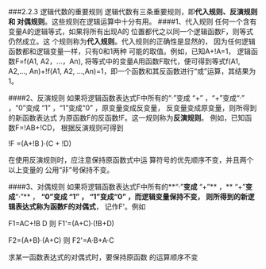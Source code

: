 ###2.2.3 逻辑代数的重要规则 
逻辑代数有三条重要规则，即**代入规则、反演规则和 对偶规则**。这些规则在逻辑运算中十分有用。 
####1、代入规则 
任何一个含有变量A的逻辑等式，如果将所有出现A的 位置都代之以同一个逻辑函数F，则等式仍然成立。这 个规则称为**代入规则**。代入规则的正确性是显然的， 因为任何逻辑函数都和逻辑变量一样，只有0和1两种 可能的取值。例如，已知A+!A=1， 逻辑函数F=f(A1, A2，…，An), 将等式中的变量A用函数F取代，便可得到等式f(A1, A2,…, An)+!f(A1, A2, …,An)=1，即一个函数和其反函数进行“或”运算，其结果为1。 <p>
####2、反演规则 
如果将逻辑函数表达式F中所有的“·”变成 “+” ，“+”变成“·” ，“0”变成 “1” ，“1”变成“0” ，原变量变成反变量， 反变量变成原变量，则所得到的新函数表达式 为原函数F的反函数!F。这一规则称为**反演规则**。 例如，已知函数F=!AB+!CD， 根据反演规则可得到<p>
!F =(A+!B )·(C + !D) <p>
在使用反演规则时，应注意保持原函数式中运 算符号的优先顺序不变，并且两个以上变量的 公用“非”号保持不变。<p>
####3、对偶规则 
如果将逻辑函数表达式F中所有的**“·”**变成** “+”** ，** “+”**变成**“·”** ， **“0”**变成 **“1”** ， **“1”**变成**“0”** ，而逻辑变量保持不变， 则所得到的新逻辑表达式**称为函数F的对偶式**， 记作F'。例如 <p>
F1=AC+!B D 则 F1'=(A+C)·(!B+D) <p>
F2=(A+B)·(A+C) 则 F2'=A·B+A·C <p>
求某一函数表达式的对偶式时，要保持原函数 的运算顺序不变 
